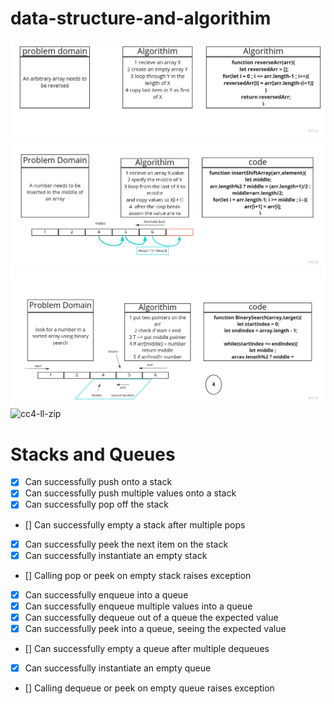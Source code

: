 # data-structure-and-algorithim
![cc1-reverseArr](asset/cc1-reverseArr.jpg)
![cc2-shiftArr](asset/cc2-shiftArr.jpg)
![cc3-binarySearch](asset/cc3binarysearch.jpg)
![cc4-ll-zip](aasset/ll-zip.jpg)

# Stacks and Queues

- [x] Can successfully push onto a stack
- [x] Can successfully push multiple values onto a stack
- [x] Can successfully pop off the stack
- [] Can successfully empty a stack after multiple pops
- [x] Can successfully peek the next item on the stack
- [x] Can successfully instantiate an empty stack
- [] Calling pop or peek on empty stack raises exception
- [x] Can successfully enqueue into a queue
- [x] Can successfully enqueue multiple values into a queue
- [x] Can successfully dequeue out of a queue the expected value
- [x] Can successfully peek into a queue, seeing the expected value
- [] Can successfully empty a queue after multiple dequeues
- [x] Can successfully instantiate an empty queue
- [] Calling dequeue or peek on empty queue raises exception
